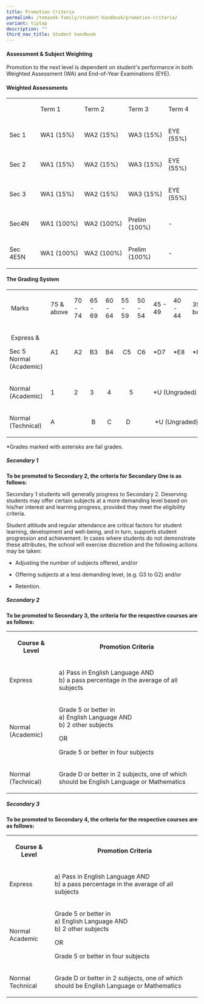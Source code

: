 ```yaml
---
title: Promotion Criteria
permalink: /temasek-family/student-handbook/promotion-criteria/
variant: tiptap
description: ""
third_nav_title: Student handbook
---
```

<h4><strong>Assessment &amp; Subject Weighting</strong></h4><p></p><p>Promotion to the next level is dependent on student's performance in both Weighted Assessment (WA) and End-of-Year Examinations (EYE).</p><h4><strong>Weighted Assessments</strong></h4><table><tbody><tr><td rowspan="1" colspan="1"><p>&nbsp;</p></td><td rowspan="1" colspan="1"><p>Term 1</p></td><td rowspan="1" colspan="1"><p>Term 2</p></td><td rowspan="1" colspan="1"><p>Term 3</p></td><td rowspan="1" colspan="1"><p>Term 4</p></td></tr><tr><td rowspan="1" colspan="1"><p>Sec 1</p></td><td rowspan="1" colspan="1"><p>WA1 (15%)</p></td><td rowspan="1" colspan="1"><p>WA2 (15%)</p></td><td rowspan="1" colspan="1"><p>WA3 (15%)</p></td><td rowspan="1" colspan="1"><p>EYE (55%)</p></td></tr><tr><td rowspan="1" colspan="1"><p>Sec 2</p></td><td rowspan="1" colspan="1"><p>WA1 (15%)</p></td><td rowspan="1" colspan="1"><p>WA2 (15%)</p></td><td rowspan="1" colspan="1"><p>WA3 (15%)</p></td><td rowspan="1" colspan="1"><p>EYE (55%)</p></td></tr><tr><td rowspan="1" colspan="1"><p>Sec 3</p></td><td rowspan="1" colspan="1"><p>WA1 (15%)</p></td><td rowspan="1" colspan="1"><p>WA2 (15%)</p></td><td rowspan="1" colspan="1"><p>WA3 (15%)</p></td><td rowspan="1" colspan="1"><p>EYE (55%)</p></td></tr><tr><td rowspan="1" colspan="1"><p>Sec4N</p></td><td rowspan="1" colspan="1"><p>WA1&nbsp;(100%)</p></td><td rowspan="1" colspan="1"><p>WA2&nbsp;(100%)</p></td><td rowspan="1" colspan="1"><p>Prelim (100%)</p></td><td rowspan="1" colspan="1"><p>-</p></td></tr><tr><td rowspan="1" colspan="1"><p>Sec 4E5N</p></td><td rowspan="1" colspan="1"><p>WA1&nbsp;(100%)</p></td><td rowspan="1" colspan="1"><p>WA2&nbsp;(100%)</p></td><td rowspan="1" colspan="1"><p>Prelim (100%)</p></td><td rowspan="1" colspan="1"><p>-</p></td></tr></tbody></table><h4><strong>The Grading System</strong></h4><table><tbody><tr><td rowspan="1" colspan="1"><p>&nbsp;Marks</p></td><td rowspan="1" colspan="1"><p>75 &amp; above</p></td><td rowspan="1" colspan="1"><p>70 - 74</p></td><td rowspan="1" colspan="1"><p>65 - 69</p></td><td rowspan="1" colspan="1"><p>60 - 64</p></td><td rowspan="1" colspan="1"><p>55 - 59</p></td><td rowspan="1" colspan="1"><p>50 - 54</p></td><td rowspan="1" colspan="1"><p>45 - 49</p></td><td rowspan="1" colspan="1"><p>40 - 44</p></td><td rowspan="1" colspan="1"><p>39 &amp; below</p></td></tr><tr><td rowspan="1" colspan="1"><p>&nbsp;Express &amp;</p><p>Sec 5 Normal (Academic)</p></td><td rowspan="1" colspan="1"><p>A1</p></td><td rowspan="1" colspan="1"><p>A2&nbsp;</p></td><td rowspan="1" colspan="1"><p>B3&nbsp;</p></td><td rowspan="1" colspan="1"><p>B4&nbsp;</p></td><td rowspan="1" colspan="1"><p>&nbsp;C5</p></td><td rowspan="1" colspan="1"><p>C6&nbsp;</p></td><td rowspan="1" colspan="1"><p>*D7&nbsp;</p></td><td rowspan="1" colspan="1"><p>*E8&nbsp;</p></td><td rowspan="1" colspan="1"><p>*F9&nbsp;</p></td></tr><tr><td rowspan="1" colspan="1"><p>Normal (Academic)&nbsp;</p></td><td rowspan="1" colspan="1"><p>1</p></td><td rowspan="1" colspan="1"><p>2&nbsp;</p></td><td rowspan="1" colspan="1"><p>3&nbsp;</p></td><td rowspan="1" colspan="1"><p>&nbsp;4</p></td><td rowspan="1" colspan="2"><p>&nbsp;&nbsp;&nbsp;&nbsp; 5&nbsp; &nbsp;</p></td><td rowspan="1" colspan="3"><p>*U (Ungraded)&nbsp; &nbsp; &nbsp;</p></td></tr><tr><td rowspan="1" colspan="1"><p>Normal (Technical)&nbsp;</p></td><td rowspan="1" colspan="2"><p>A</p></td><td rowspan="1" colspan="1"><p>&nbsp;B &nbsp;</p></td><td rowspan="1" colspan="1"><p>&nbsp;C</p></td><td rowspan="1" colspan="2"><p>&nbsp; &nbsp;D</p></td><td rowspan="1" colspan="3"><p>&nbsp;*U (Ungraded)&nbsp;&nbsp; &nbsp; &nbsp;</p></td></tr></tbody></table><p>*Grades marked with asterisks are fail grades.</p><p></p><h5>Secondary 1</h5><p><strong>To be promoted to Secondary 2, the criteria for Secondary One is as follows:</strong>	</p><p>Secondary 1 students will generally progress to Secondary 2. Deserving students may offer certain subjects at a more demanding level based on his/her interest and learning progress, provided they meet the eligibility criteria. </p><p>Student attitude and regular attendance are critical factors for student learning, development and well-being, and in turn, supports student progression and achievement. In cases where students do not demonstrate these attributes, the school will exercise discretion and the following actions may be taken:</p><ul data-tight="true" class="tight"><li><p>Adjusting the number of subjects offered, and/or</p></li><li><p>Offering subjects at a less demanding level, (e.g. G3 to G2) and/or</p></li><li><p>Retention.</p></li></ul><p></p><h5>Secondary 2</h5><p><strong>To be promoted to Secondary 3, the criteria for the respective courses are as follows:</strong></p><table><tbody><tr><th rowspan="1" colspan="1"><p>Course &amp; Level</p></th><th rowspan="1" colspan="1"><p>Promotion Criteria</p></th></tr><tr><td rowspan="1" colspan="1"><p>Express</p></td><td rowspan="1" colspan="1"><p>a) Pass in English Language AND<br>b) a pass percentage in the average of all subjects</p></td></tr><tr><td rowspan="1" colspan="1"><p>Normal (Academic)</p></td><td rowspan="1" colspan="1"><p>Grade 5 or better in<br>a) English Language AND<br>b) 2 other subjects</p><p>OR</p><p>Grade 5 or better in four subjects</p></td></tr><tr><td rowspan="1" colspan="1"><p>Normal (Technical)</p></td><td rowspan="1" colspan="1"><p>Grade D or better in 2 subjects, one of which should be English Language or Mathematics</p></td></tr></tbody></table><p></p><h5>Secondary 3</h5><p><strong>To be promoted to Secondary 4, the criteria for the respective courses are as follows:</strong></p><table><tbody><tr><th rowspan="1" colspan="1"><p>Course &amp; Level</p></th><th rowspan="1" colspan="1"><p>Promotion Criteria</p></th></tr><tr><td rowspan="1" colspan="1"><p>Express</p></td><td rowspan="1" colspan="1"><p>a) Pass in English Language AND<br>b) a pass percentage in the average of all subjects</p></td></tr><tr><td rowspan="1" colspan="1"><p>Normal Academic</p></td><td rowspan="1" colspan="1"><p>Grade 5 or better in<br>a) English Language AND<br>b) 2 other subjects</p><p>OR</p><p>Grade 5 or better in four subjects</p></td></tr><tr><td rowspan="1" colspan="1"><p>Normal Technical</p></td><td rowspan="1" colspan="1"><p>Grade D or better in 2 subjects, one of which should be English Language or Mathematics</p></td></tr></tbody></table><p></p>